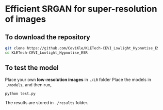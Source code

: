 # Efficient SRGAN for super-resolution of images

## To download the repository 
```bash
git clone https://github.com/CeviKle/KLETech-CEVI_Lowlight_Hypnotise_ESR.git
cd KLETech-CEVI_Lowlight_Hypnotise_ESR
```
## To test the model
Place your own **low-resolution images** in `./LR` folder
Place the models in `./models`, and then run,

```bash
python test.py
```
The results are stored in `./results` folder.